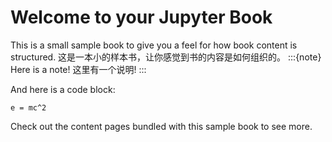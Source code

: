 # Welcome to your Jupyter Book

This is a small sample book to give you a feel for how book content is
structured.
这是一本小的样本书，让你感觉到书的内容是如何组织的。
:::{note}
Here is a note!
这里有一个说明!
:::

And here is a code block:

```
e = mc^2
```

Check out the content pages bundled with this sample book to see more.
